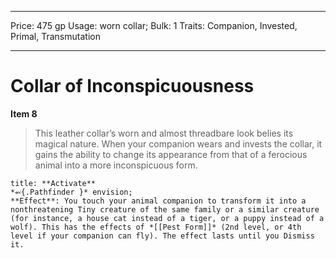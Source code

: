 
---
Price: 475 gp
Usage: worn collar;
Bulk: 1
Traits: Companion, Invested, Primal, Transmutation

---

# Collar of Inconspicuousness

**Item 8**

> This leather collar’s worn and almost threadbare look belies its magical nature. When your companion wears and invests the collar, it gains the ability to change its appearance from that of a ferocious animal into a more inconspicuous form.

```ad-embed-ability
title: **Activate**
*⬻{.Pathfinder }* envision; 
**Effect**: You touch your animal companion to transform it into a nonthreatening Tiny creature of the same family or a similar creature (for instance, a house cat instead of a tiger, or a puppy instead of a wolf). This has the effects of *[[Pest Form]]* (2nd level, or 4th level if your companion can fly). The effect lasts until you Dismiss it.

```
